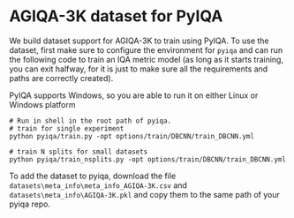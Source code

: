 # AGIQA-3K dataset for PyIQA

We build dataset support for AGIQA-3K to train using PyIQA. 
To use the dataset, first make sure to configure the environment for `pyiqa` and can run the following code to train an IQA metric model (as long as it starts training, you can exit halfway, for it is just to make sure all the requirements and paths are correctly created).

PyIQA supports Windows, so you are able to run it on either Linux or Windows platform

```shell
# Run in shell in the root path of pyiqa.
# train for single experiment
python pyiqa/train.py -opt options/train/DBCNN/train_DBCNN.yml

# train N splits for small datasets
python pyiqa/train_nsplits.py -opt options/train/DBCNN/train_DBCNN.yml
```

To add the dataset to pyiqa, download the file `datasets\meta_info\meta_info_AGIQA-3K.csv` and `datasets\meta_info\AGIQA-3K.pkl` and copy them to the same path of your pyiqa repo.


